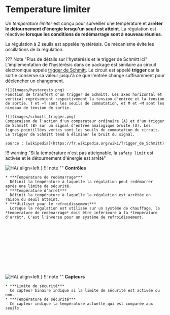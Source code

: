 # Temperature limiter

Un *temperature limiter* est conçu pour surveiller une température et **arrêter le détournement d'énergie lorsqu'un seuil est atteint**. La régulation est réactivée **lorsque les conditions de redémarrage sont à nouveau réunies**.

La régulation à 2 seuils est appelée hystérésis. Ce mécanisme évite les oscillations de la régulation.

??? Note "Plus de détails sur l'hystérésis et le trigger de Schmitt ici"
    L'implémentation de l'hystérésis dans ce package est similaire au circuit électronique appelé [trigger de Schmitt](https://fr.wikipedia.org/wiki/Trigger_de_Schmitt). Le circuit est appelé **trigger** car la sortie conserve sa valeur jusqu'à ce que l'entrée change suffisamment pour déclencher un changement.

    ![](images/hysteresis.png)  
    Fonction de transfert d'un trigger de Schmitt. Les axes horizontal et vertical représentent respectivement la tension d'entrée et la tension de sortie. T et −T sont les seuils de commutation, et M et −M sont les niveaux de tension de sortie.

    ![](images/schmitt_trigger.png)  
    Comparaison de l'action d'un comparateur ordinaire (A) et d'un trigger de Schmitt (B) sur un signal d'entrée analogique bruité (U). Les lignes pointillées vertes sont les seuils de commutation du circuit. Le trigger de Schmitt tend à éliminer le bruit du signal.

    source : [wikipedia](https://fr.wikipedia.org/wiki/Trigger_de_Schmitt)

!!! warning "Si la température n'est pas atteignable, la `safety limit` est activée et le détournement d'énergie est arrêté"

![HA](images/temperature_limiter_controls.png){ align=left }
!!! note ""
    **Contrôles**
    
    * ***Température de redémarrage***  
      Définit la température à laquelle la régulation peut redémarrer après une limite de sécurité.
    * ***Température d'arrêt***  
      Définit la température à laquelle la régulation est arrêtée en raison du seuil atteint.
    * ***Utiliser pour le refroidissement***  
      Lorsque la régulation est utilisée sur un système de chauffage, la *température de redémarrage* doit être inférieure à la *température d'arrêt*. C'est l'inverse pour un système de refroidissement.

<pre> 








</pre>

![HA](images/temperature_limiter_sensor.png){ align=left }
!!! note ""
    **Capteurs**
    
    * ***Limite de sécurité***  
      Ce capteur binaire indique si la limite de sécurité est activée ou non.
    * ***Température de sécurité***
      Ce capteur indique la température actuelle qui est comparée aux seuils.
<pre> 




</pre>

